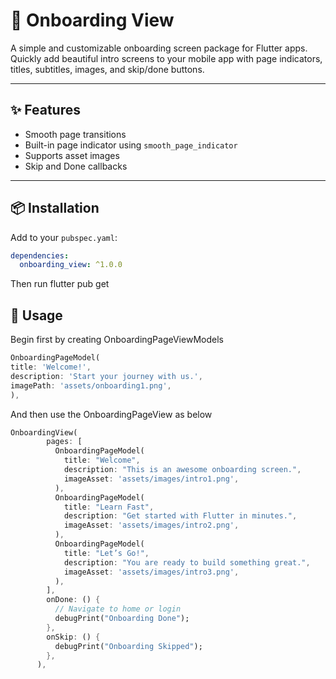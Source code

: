 # 🧭 Onboarding View

A simple and customizable onboarding screen package for Flutter apps. Quickly add beautiful intro screens to your mobile app with page indicators, titles, subtitles, images, and skip/done buttons.

---

## ✨ Features

- Smooth page transitions
- Built-in page indicator using `smooth_page_indicator`
- Supports asset images
- Skip and Done callbacks

---

## 📦 Installation

Add to your `pubspec.yaml`:

```yaml
dependencies:
  onboarding_view: ^1.0.0
```

Then run
flutter pub get


## 🚀 Usage
  
Begin first by creating OnboardingPageViewModels

```.dart
OnboardingPageModel( 
title: 'Welcome!',
description: 'Start your journey with us.',
imagePath: 'assets/onboarding1.png',
),
```

And then use the OnboardingPageView as below

```.dart
OnboardingView(
        pages: [
          OnboardingPageModel(
            title: "Welcome",
            description: "This is an awesome onboarding screen.",
            imageAsset: 'assets/images/intro1.png',
          ),
          OnboardingPageModel(
            title: "Learn Fast",
            description: "Get started with Flutter in minutes.",
            imageAsset: 'assets/images/intro2.png',
          ),
          OnboardingPageModel(
            title: "Let’s Go!",
            description: "You are ready to build something great.",
            imageAsset: 'assets/images/intro3.png',
          ),
        ],
        onDone: () {
          // Navigate to home or login
          debugPrint("Onboarding Done");
        },
        onSkip: () {
          debugPrint("Onboarding Skipped");
        },
      ),
```

